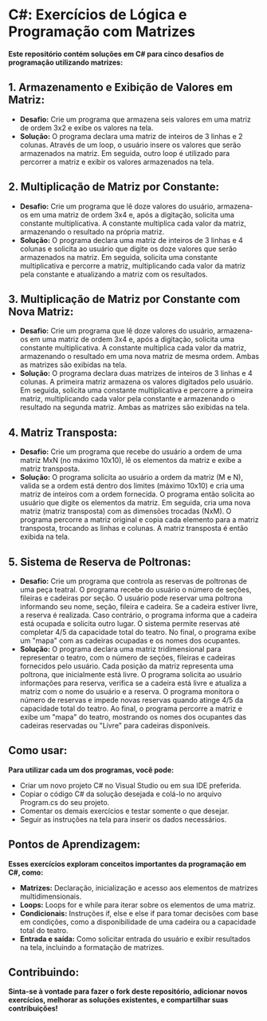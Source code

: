 # C#: Exercícios de Lógica e Programação com Matrizes
**Este repositório contém soluções em C# para cinco desafios de programação utilizando matrizes:**

## 1. Armazenamento e Exibição de Valores em Matriz:
- **Desafio:** Crie um programa que armazena seis valores em uma matriz de ordem 3x2 e exibe os valores na tela.
- **Solução:** O programa declara uma matriz de inteiros de 3 linhas e 2 colunas. Através de um loop, o usuário insere os valores que serão armazenados na matriz. Em seguida, outro loop é utilizado para percorrer a matriz e exibir os valores armazenados na tela.

## 2. Multiplicação de Matriz por Constante:
- **Desafio:** Crie um programa que lê doze valores do usuário, armazena-os em uma matriz de ordem 3x4 e, após a digitação, solicita uma constante multiplicativa. A constante multiplica cada valor da matriz, armazenando o resultado na própria matriz.
- **Solução:** O programa declara uma matriz de inteiros de 3 linhas e 4 colunas e solicita ao usuário que digite os doze valores que serão armazenados na matriz. Em seguida, solicita uma constante multiplicativa e percorre a matriz, multiplicando cada valor da matriz pela constante e atualizando a matriz com os resultados.

## 3. Multiplicação de Matriz por Constante com Nova Matriz:
- **Desafio:** Crie um programa que lê doze valores do usuário, armazena-os em uma matriz de ordem 3x4 e, após a digitação, solicita uma constante multiplicativa. A constante multiplica cada valor da matriz, armazenando o resultado em uma nova matriz de mesma ordem. Ambas as matrizes são exibidas na tela.
- **Solução:** O programa declara duas matrizes de inteiros de 3 linhas e 4 colunas. A primeira matriz armazena os valores digitados pelo usuário. Em seguida, solicita uma constante multiplicativa e percorre a primeira matriz, multiplicando cada valor pela constante e armazenando o resultado na segunda matriz. Ambas as matrizes são exibidas na tela.

## 4. Matriz Transposta:
- **Desafio:** Crie um programa que recebe do usuário a ordem de uma matriz MxN (no máximo 10x10), lê os elementos da matriz e exibe a matriz transposta.
- **Solução:** O programa solicita ao usuário a ordem da matriz (M e N), valida se a ordem está dentro dos limites (máximo 10x10) e cria uma matriz de inteiros com a ordem fornecida. O programa então solicita ao usuário que digite os elementos da matriz. Em seguida, cria uma nova matriz (matriz transposta) com as dimensões trocadas (NxM). O programa percorre a matriz original e copia cada elemento para a matriz transposta, trocando as linhas e colunas. A matriz transposta é então exibida na tela.

## 5. Sistema de Reserva de Poltronas:
- **Desafio:** Crie um programa que controla as reservas de poltronas de uma peça teatral. O programa recebe do usuário o número de seções, fileiras e cadeiras por seção. O usuário pode reservar uma poltrona informando seu nome, seção, fileira e cadeira. Se a cadeira estiver livre, a reserva é realizada. Caso contrário, o programa informa que a cadeira está ocupada e solicita outro lugar. O sistema permite reservas até completar 4/5 da capacidade total do teatro. No final, o programa exibe um "mapa" com as cadeiras ocupadas e os nomes dos ocupantes.
- **Solução:** O programa declara uma matriz tridimensional para representar o teatro, com o número de seções, fileiras e cadeiras fornecidos pelo usuário. Cada posição da matriz representa uma poltrona, que inicialmente está livre. O programa solicita ao usuário informações para reserva, verifica se a cadeira está livre e atualiza a matriz com o nome do usuário e a reserva. O programa monitora o número de reservas e impede novas reservas quando atinge 4/5 da capacidade total do teatro. Ao final, o programa percorre a matriz e exibe um "mapa" do teatro, mostrando os nomes dos ocupantes das cadeiras reservadas ou "Livre" para cadeiras disponíveis.

## Como usar:
**Para utilizar cada um dos programas, você pode:**
- Criar um novo projeto C# no Visual Studio ou em sua IDE preferida.
- Copiar o código C# da solução desejada e colá-lo no arquivo Program.cs do seu projeto.
- Comentar os demais exercícios e testar somente o que desejar.
- Seguir as instruções na tela para inserir os dados necessários.

## Pontos de Aprendizagem:
**Esses exercícios exploram conceitos importantes da programação em C#, como:**
- **Matrizes:** Declaração, inicialização e acesso aos elementos de matrizes multidimensionais.
- **Loops:** Loops for e while para iterar sobre os elementos de uma matriz.
- **Condicionais:** Instruções if, else e else if para tomar decisões com base em condições, como a disponibilidade de uma cadeira ou a capacidade total do teatro.
- **Entrada e saída:** Como solicitar entrada do usuário e exibir resultados na tela, incluindo a formatação de matrizes.

## Contribuindo:
**Sinta-se à vontade para fazer o fork deste repositório, adicionar novos exercícios, melhorar as soluções existentes, e compartilhar suas contribuições!**
